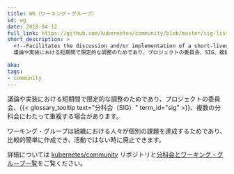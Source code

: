 ```yaml
---
title: WG（ワーキング・グループ）
id: wg
date: 2018-04-12
full_link: https://github.com/kubernetes/community/blob/master/sig-list.md#master-working-group-list
short_description: >
  <!--Facilitates the discussion and/or implementation of a short-lived, narrow, or decoupled project for a committee, SIG, or cross-SIG effort.-->
  議論や実装における短期間で限定的な調整のためであり、プロジェクトの委員会、SIG、複数の SIG にわたって重複する場合があります。

aka: 
tags:
- community
---
```

 <!--Facilitates the discussion and/or implementation of a short-lived, narrow, or decoupled project for a committee, {{< glossary_tooltip text="SIG" term_id="sig" >}}, or cross-SIG effort.-->
 議論や実装における短期間で限定的な調整のためであり、プロジェクトの委員会、{{< glossary_tooltip text="分科会（SIG）" term_id="sig" >}}、複数の分科会にわたって重複する場合があります。

<!--more--> 

<!--
Working groups are a way of organizing people to accomplish a discrete task, and are relatively easy to create and deprecate when inactive.

For more information, see the [kubernetes/community](https://github.com/kubernetes/community) repo and the current list of [SIGs and working groups](https://github.com/kubernetes/community/blob/master/sig-list.md).
-->
ワーキング・グループは組織における人々が個別の課題を達成するためであり、比較的簡単に作成でき、活動ではない時に廃止できます。

詳細については [kubernetes/community](https://github.com/kubernetes/community) リポジトリと[分科会とワーキング・グループ一覧](https://github.com/kubernetes/community/blob/master/sig-list.md)をご覧ください。

